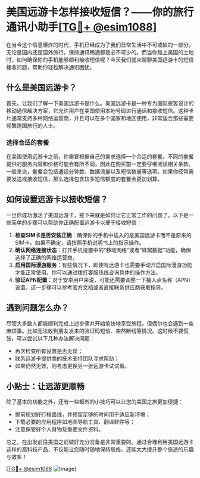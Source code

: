 # 美国远游卡怎样接收短信？——你的旅行通讯小助手[[TG💪+ @esim1088](https://t.me/s/esim1088)]

在当今这个信息爆炸的时代，手机已经成为了我们日常生活中不可或缺的一部分。无论是国内还是国外旅行，保持通讯畅通都是必不可少的。而当你踏上美国的土地时，如何确保你的手机能够顺利接收短信呢？今天我们就来聊聊美国远游卡的短信接收问题，帮助你轻松解决通讯困扰。

## 什么是美国远游卡？

首先，让我们了解一下美国远游卡是什么。美国远游卡是一种专为国际旅客设计的移动通信解决方案，它允许用户在美国使用本地号码进行通话和接收短信。这种卡片通常支持多种网络运营商，并且可以在多个国家和地区使用，非常适合那些需要频繁跨国旅行的人士。

### 选择合适的套餐

在美国使用远游卡之前，你需要根据自己的需求选择一个合适的套餐。不同的套餐提供的服务内容和价格可能会有所不同，因此在购买前一定要仔细阅读相关条款。一般来说，套餐会包括通话分钟数、数据流量以及短信数量等选项。如果你经常需要发送或接收短信，那么选择包含较多短信额度的套餐会更加划算。

## 如何设置远游卡以接收短信？

一旦你成功激活了美国远游卡，接下来就是如何让它正常工作的问题了。以下是一些简单的步骤可以帮助你正确配置远游卡以便于接收短信：

1. **检查SIM卡是否安装正确**：确保你的手机中插入的是美国远游卡而不是原来的SIM卡。如果不确定，请按照手机说明书上的指示操作。
2. **确认网络连接状态**：打开手机设置中的“移动网络”或者“蜂窝数据”功能，确保选择了正确的网络运营商。
3. **启用国际漫游服务**：有些情况下，即使有远游卡也需要手动开启国际漫游功能才能正常使用。你可以通过拨打客服热线咨询具体的操作方法。
4. **验证APN配置**：对于安卓用户来说，可能还需要调整一下接入点名称（APN）设置。这一步骤可以参考官方文档或者直接联系供应商获取指导。

## 遇到问题怎么办？

尽管大多数人都能顺利完成上述步骤并开始愉快地享受旅程，但偶尔也会遇到一些麻烦事。比如无法收到朋友发来的验证码短信、突然断线等情况。这时候不要慌张，可以尝试以下几种办法解决问题：

- 再次检查所有设置是否无误；
- 联系远游卡提供商的技术支持团队寻求帮助；
- 如果仍然无效，则考虑更换另一张远游卡试试看。

## 小贴士：让远游更顺畅

除了基本的功能之外，还有一些额外的小技巧可以让您的美国之旅更加便捷：

- 提前规划好行程路线，并预留足够的时间用于适应新环境；
- 下载必要的应用程序如地图导航工具、翻译软件等；
- 注意保管好个人财物及重要文件资料。

总之，在出发前往美国之前做好充分准备是非常重要的。通过合理利用美国远游卡这样的高科技产品，不仅能让您随时随地保持联络，还能大大提升整个旅途的乐趣与效率！

[[TG💪+ @esim1088](https://t.me/s/esim1088) ![Image](https://i.postimg.cc/4NQfJmqS/Snipaste-2025-05-13-00-14-12.png)]